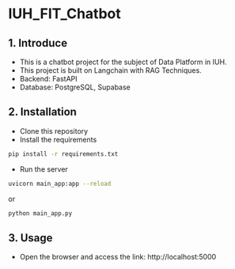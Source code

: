 # IUH_FIT_Chatbot
## 1. Introduce
- This is a chatbot project for the subject of Data Platform in IUH.
- This project is built on Langchain with RAG Techniques.
- Backend: FastAPI
- Database: PostgreSQL, Supabase

## 2. Installation
- Clone this repository
- Install the requirements
```bash
pip install -r requirements.txt
```
- Run the server
```bash
uvicorn main_app:app --reload
```
or 
```bash
python main_app.py
```

## 3. Usage
- Open the browser and access the link: http://localhost:5000

